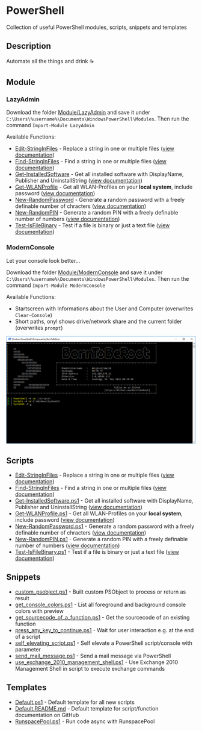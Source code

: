 # PowerShell
Collection of useful PowerShell modules, scripts, snippets and templates

## Description

Automate all the things and drink :coffee:

## Module

### LazyAdmin

Download the folder [Module/LazyAdmin](Module/LazyAdmin) and save it under `C:\Users\%username%\Documents\WindowsPowerShell\Modules`. Then run the command `Import-Module LazyAdmin`

Available Functions:

* [Edit-StringInFiles](Module/LazyAdmin/Edit-StringInFiles.ps1) - Replace a string in one or multiple files ([view documentation](Documentation/Edit-StringInFiles.README.md))
* [Find-StringInFiles](Module/LazyAdmin/Find-StringInFiles.ps1) - Find a string in one or multiple files ([view documentation](Documentation/Find-StringInFiles.README.md))
* [Get-InstalledSoftware](Module/LazyAdmin/Get-InstalledSoftware.ps1) - Get all installed software with DisplayName, Publisher and UninstallString ([view documentation](Documentation/Get-InstalledSoftware.README.md))
* [Get-WLANProfile](Module/LazyAdmin/Get-WLANProfile.ps1) - Get all WLAN-Profiles on your **local system**, include password ([view documentation](Documentation/Get-WLANProfile.README.md))
* [New-RandomPassword](Module/LazyAdmin/New-RandomPassword.ps1) - Generate a random password with a freely definable number of chracters ([view documentation](Documentation/New-RandomPassword.README.md))
* [New-RandomPIN](Module/LazyAdmin/New-RandomPIN.ps1) - Generate a random PIN with a freely definable number of numbers ([view documentation](Documentation/New-RandomPIN.README.md))
* [Test-IsFileBinary](Module/LazyAdmin/Test-IsFileBinary.ps1) - Test if a file is binary or just a text file ([view documentation](Documentation/Test-IsFileBinary.README.md))

### ModernConsole 

Let your console look better...

Download the folder [Module/ModernConsole](Module/ModernConsole) and save it under `C:\Users\%username%\Documents\WindowsPowerShell\Modules`. Then run the command `Import-Module ModernConsole`

Available Functions:

* Startscreen with Informations about the User and Computer (overwrites `Clear-Console`)
* Short paths, onyl shows drive/network share and the current folder (overwrites `prompt`)

![Screenshot](/Documentation/ModernConsole.png?raw=true)

## Scripts

* [Edit-StringInFiles](Scripts/Edit-StringInFiles.ps1) - Replace a string in one or multiple files ([view documentation](Documentation/Edit-StringInFiles.README.md))
* [Find-StringInFiles](Scripts/Find-StringInFiles.ps1) - Find a string in one or multiple files ([view documentation](Documentation/Find-StringInFiles.README.md))
* [Get-InstalledSoftware.ps1](Scripts/Get-InstalledSoftware.ps1) - Get all installed software with DisplayName, Publisher and UninstallString ([view documentation](Documentation/Get-InstalledSoftware.README.md))
* [Get-WLANProfile.ps1](Scripts/Get-WLANProfile.ps1) - Get all WLAN-Profiles on your **local system**, include password ([view documentation](Documentation/Get-WLANProfile.README.md))
* [New-RandomPassword.ps1](Scripts/New-RandomPassword.ps1) - Generate a random password with a freely definable number of chracters ([view documentation](Documentation/New-RandomPassword.README.md))
* [New-RandomPIN.ps1](Scripts/New-RandomPIN.ps1) - Generate a random PIN with a freely definable number of numbers ([view documentation](Documentation/New-RandomPIN.README.md))
* [Test-IsFileBinary.ps1](Scripts/Test-IsFileBinary.ps1) - Test if a file is binary or just a text file ([view documentation](Documentation/Test-IsFileBinary.README.md))

## Snippets

* [custom_psobject.ps1](Snippets/custom_psobject.ps1) - Built custom PSObject to process or return as result
* [get_console_colors.ps1](Snippets/get_console_colors.ps1) - List all foreground and background console colors with preview
* [get_sourcecode_of_a_function.ps1](Snippets/get_sourcecode_of_a_function.ps1) - Get the sourcecode of an existing function
* [press_any_key_to_continue.ps1](Snippets/press_any_key_to_continue.ps1) - Wait for user interaction e.g. at the end of a script
* [self_elevating_script.ps1](Snippets/self_elevating_script.ps1) - Self elevate a PowerShell script/console with parameter 
* [send_mail_message.ps1](Snippets/send_mail_message.ps1) - Send a mail message via PowerShell
* [use_exchange_2010_management_shell.ps1](Snippets/use_exchange_2010_management_shell.ps1) - Use Exchange 2010 Management Shell in script to execute exchange commands

## Templates

* [Default.ps1](Templates/Default.ps1) - Default template for all new scripts
* [Default.README.md](Templates/Default.README.md) - Default template for script/function documentation on GitHub
* [RunspacePool.ps1](Templates/RunspacePool.ps1) - Run code async with RunspacePool
